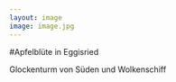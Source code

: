 ```yaml
---
layout: image
image: image.jpg
---
```


\#Apfelblüte in Eggisried

Glockenturm von Süden und Wolkenschiff
